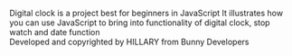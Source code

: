 Digital clock is a project best for beginners in JavaScript 
It illustrates how you can use JavaScript to bring into functionality of digital clock, stop watch and date function  
Developed and copyrighted by HILLARY from Bunny Developers
